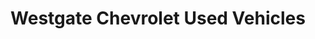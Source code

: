 ---
title: "Westgate Chevrolet Used Vehicles"
url: /amarillo/westgate-chevrolet-used-vehicles/
shop: car
---